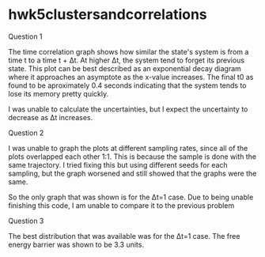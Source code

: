# hwk5clustersandcorrelations

Question 1

The time correlation graph shows how similar the state's system is from a time t to a time t + Δt. At higher Δt, the system tend to forget its previous state. This plot can be best described as an exponential decay diagram where it approaches an asymptote as the x-value increases. The final t0 as found to be aproximately 0.4 seconds indicating that the system tends to lose its memory pretty quickly.

I was unable to calculate the uncertainties, but I expect the uncertainty to decrease as Δt increases.


Question 2

I was unable to graph the plots at different sampling rates, since all of the plots overlapped each other 1:1. This is because the sample is done with the same trajectory. I tried fixing this but using different seeds for each sampling, but the graph worsened and still showed that the graphs were the same. 

So the only graph that was shown is for the Δt=1 case. Due to being unable finishing this code, I am unable to compare it to the previous problem


Question 3

The best distribution that was available was for the Δt=1 case. The free energy barrier was shown to be 3.3 units.



